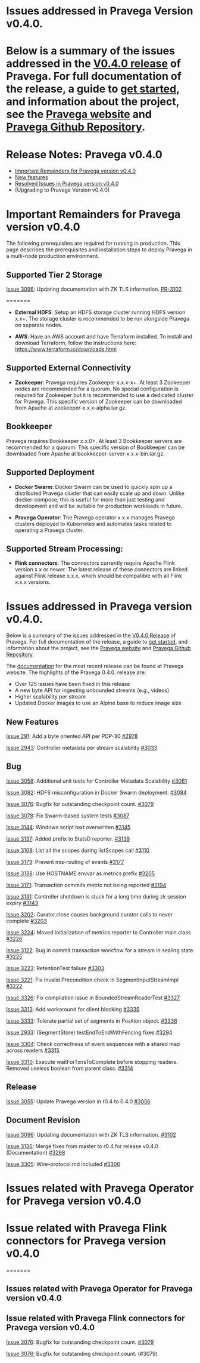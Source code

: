 

# Issues addressed in Pravega Version v0.4.0.

Below is a summary of the issues addressed in the [V0.4.0 release](https://github.com/pravega/pravega/releases) of Pravega. For full documentation of the release, a guide to [get started](), and information about the project, see the [Pravega website]() and [Pravega Github Repository]().
=======

# Release Notes: Pravega v0.4.0


- [Important Remainders for Pravega version v0.4.0](#important-remainders-for-pravega-version-v040)  
- [New features](#new-features)
- [Resolved Issues in Pravega version v0.4.0](#bug)
- [Upgrading to Pravega Version v0.4.0] 


# Important Remainders for Pravega version v0.4.0

The following prerequisites are required for running in production. This page describes the prerequisites and installation steps to deploy Pravega in a multi-node production environment. 

         
## Supported Tier 2 Storage


[Issue 3096](https://github.com/pravega/pravega/issues/3096): Updating documentation with ZK TLS information. [PR-3102](https://github.com/pravega/pravega/pull/3102)

=======
- **External HDFS**: Setup an HDFS storage cluster running HDFS version x.x+. The storage cluster is recommended to be run alongside Pravega on separate nodes.

- **AWS**: Have an AWS account and have Terraform installed. To install and download Terraform, follow the instructions here: https://www.terraform.io/downloads.html

## Supported External Connectivity

- **Zookeeper**:  Pravega requires Zookeeper x.x.x-x+. At least 3 Zookeeper nodes are recommended for a quorum. No special configuration is required for Zookeeper but it is recommended to use a dedicated cluster for Pravega. This specific version of Zookeeper can be downloaded from Apache at zookeeper-x.x.x-alpha.tar.gz.

## Bookkeeper

Pravega requires Bookkeeper x.x.0+. At least 3 Bookkeeper servers are recommended for a quorum. This specific version of Bookkeeper can be downloaded from Apache at bookkeeper-server-x.x.x-bin.tar.gz.

## Supported Deployment

- **Docker Swarm**: Docker Swarm can be used to quickly spin up a distributed Pravega cluster that can easily scale up and down. Unlike docker-compose, this is useful for more than just testing and development and will be suitable for production workloads in future.

- **Pravega Operator**: The Pravega operator  x.x.x manages Pravega clusters deployed to Kubernetes and automates tasks related to operating a Pravega cluster.


## Supported Stream Processing:

- **Flink connectors**:  The connectors currently require Apache Flink version x.x or newer. The latest release of these connectors are linked against Flink release x.x.x, which should be compatible with all Flink x.x.x versions.


# Issues addressed in Pravega version v0.4.0.

Below is a summary of the issues addressed in the [V0.4.0 Release](https://github.com/pravega/pravega/releases) of Pravega. For full documentation of the release, a guide to [get started](http://pravega.io/docs/latest/getting-started), and information about the project, see the [Pravega website](http://pravega.io) and [Pravega Github Repository](https://github.com/pravega/pravega). 

The [documentation](http://pravega.io/docs/latest/) for the most recent release can be found at Pravega website.
The highlights of the Pravega 0.4.0. release are:

- Over 125 issues have been fixed in this release
- A new byte API for ingesting unbounded streams (e.g., videos)
- Higher scalability per stream
- Updated Docker images to use an Alpine base to reduce image size


## New Features
[Issue 291](https://github.com/pravega/pravega/issues/291): Add a byte oriented API per PDP-30 [#2978](https://github.com/pravega/pravega/pull/2978)

[Issue 2943](https://github.com/pravega/pravega/issues/2943): Controller metadata per stream scalability [#3033](https://github.com/pravega/pravega/pull/3033)
  


## Bug


[Issue 3058](https://github.com/pravega/pravega/issues/3058): Additional unit tests for Controller Metadata Scalability [#3061](https://github.com/pravega/pravega/pull/3061)

[Issue 3082](https://github.com/pravega/pravega/issues/3082): HDFS misconfiguration in Docker Swarm deployment. [#3084](https://github.com/pravega/pravega/pull/3084)

[Issue 3076](https://github.com/pravega/pravega/issues/3076): Bugfix for outstanding checkpoint count. [#3079](https://github.com/pravega/pravega/pull/3079)

[Issue 3078](https://github.com/pravega/pravega/issues/3078): Fix Swarm-based system tests [#3087](https://github.com/pravega/pravega/pull/3087)

[Issue 3144](https://github.com/pravega/pravega/issues/3144): Windows script text overwritten [#3145](https://github.com/pravega/pravega/pull/3145)

[Issue 3137](https://github.com/pravega/pravega/issues/3137): Added prefix to StatsD reporter. [#3139](https://github.com/pravega/pravega/pull/3139) 

[Issue 3108](https://github.com/pravega/pravega/issues/3108): List all the scopes during listScopes call [#3110](https://github.com/pravega/pravega/pull/3110)

[Issue 3173](https://github.com/pravega/pravega/issues/3173): Prevent mis-routing of events [#3177](https://github.com/pravega/pravega/pull/3177)

[Issue 3138](https://github.com/pravega/pravega/issues/3138): Use HOSTNAME envvar as metrics prefix [#3205](https://github.com/pravega/pravega/pull/3205)

[Issue 3171](https://github.com/pravega/pravega/issues/3171): Transaction commits metric not being reported [#3194](https://github.com/pravega/pravega/pull/3194)

[Issue 3131](https://github.com/pravega/pravega/issues/3131): Controller shutdown is stuck for a long time during zk session expiry [#3143](https://github.com/pravega/pravega/pull/3143)

[Issue 3202](https://github.com/pravega/pravega/issues/3202): Curator.close causes background curator calls to never complete [#3203](https://github.com/pravega/pravega/pull/3203)

[Issue 3224](https://github.com/pravega/pravega/issues/3224): Moved initialization of metrics reporter to Controller main class [#3226](https://github.com/pravega/pravega/pull/3226)

[Issue 3122](https://github.com/pravega/pravega/issues/3122): Bug in commit transaction workflow for a stream in sealing state [#3225](https://github.com/pravega/pravega/pull/3225)

[Issue 3223](https://github.com/pravega/pravega/issues/3223): RetentionTest failure [#3303](https://github.com/pravega/pravega/pull/3303)

[Issue 3221](https://github.com/pravega/pravega/issues/3221): Fix Invalid Precondition check in SegmentInputStreamImpl [#3222](https://github.com/pravega/pravega/pull/3222)

[Issue 3326](https://github.com/pravega/pravega/issues/3326): Fix compilation issue in BoundedStreamReaderTest [#3327](https://github.com/pravega/pravega/pull/3327)

[Issue 3313](https://github.com/pravega/pravega/issues/3313): Add workaround for client blocking [#3335](https://github.com/pravega/pravega/pull/3335)

[Issue 3333](https://github.com/pravega/pravega/issues/3333): Tolerate partial set of segments in Position object. [#3336](https://github.com/pravega/pravega/pull/3336)

[Issue 2933](https://github.com/pravega/pravega/issues/2933): (SegmentStore) testEndToEndWithFencing fixes [#3294](https://github.com/pravega/pravega/pull/3294)

[Issue 3304](https://github.com/pravega/pravega/issues/3304): Check correctness of event sequences with a shared map across readers [#3315](https://github.com/pravega/pravega/pull/3315)

[Issue 3310](https://github.com/pravega/pravega/issues/3310): Execute waitForTxnsToComplete before stopping readers. Removed useless boolean from parent class. [#3314](https://github.com/pravega/pravega/pull/3314)


## Release
[Issue 3055](https://github.com/pravega/pravega/issues/3055): Update Pravega version in r0.4 to 0.4.0 [#3056](https://github.com/pravega/pravega/pull/3056)

## Document Revision
[Issue 3096](https://github.com/pravega/pravega/issues/3096): Updating documentation with ZK TLS information. [#3102](https://github.com/pravega/pravega/pull/3102)

[Issue 3136](https://github.com/pravega/pravega/issues/3136): Merge fixes from master to r0.4 for release v0.4.0 (Documentation) [#3298](https://github.com/pravega/pravega/pull/3298)

[Issue 3305](https://github.com/pravega/pravega/issues/3305): Wire-protocol.md included [#3306](https://github.com/pravega/pravega/pull/3306)


# Issues related with Pravega Operator for Pravega version v0.4.0

# Issue related with Pravega Flink connectors for Pravega version v0.4.0
=======
## Issues related with Pravega Operator for Pravega version v0.4.0
           
## Issue related with Pravega Flink connectors for Pravega version v0.4.0
   
   [Issue 3076](https://github.com/pravega/pravega/issues/3076): Bugfix for outstanding checkpoint count. [#3079](https://github.com/pravega/pravega/pull/3079)


   [Issue 3076:]() Bugfix for outstanding checkpoint count. (#3079)
